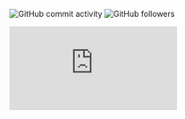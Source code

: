 ![GitHub commit activity](https://img.shields.io/github/commit-activity/t/SterlingIvey/SterlingIvey)
![GitHub followers](https://img.shields.io/github/followers/SterlingIvey)
<iframe src="https://tryhackme.com/api/v2/badges/public-profile?userPublicId=3658106" style='border:none;'></iframe>



